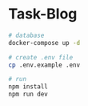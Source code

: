 # Task-Blog

```bash
# database 
docker-compose up -d 

# create .env file
cp .env.example .env

# run
npm install
npm run dev

```